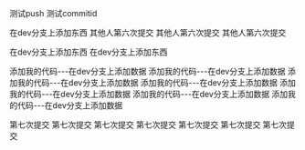 测试push
测试commitid

在dev分支上添加东西
其他人第六次提交
其他人第六次提交
其他人第六次提交


在dev分支上添加东西
在dev分支上添加东西

添加我的代码---在dev分支上添加数据
添加我的代码---在dev分支上添加数据
添加我的代码---在dev分支上添加数据
添加我的代码---在dev分支上添加数据
添加我的代码---在dev分支上添加数据
添加我的代码---在dev分支上添加数据
添加我的代码---在dev分支上添加数据

第七次提交
第七次提交
第七次提交
第七次提交
第七次提交
第七次提交
第七次提交


